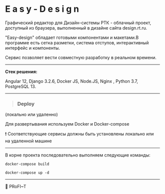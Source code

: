 # E a s y - D e s i g n

Графический редактор для Дизайн-системы РТК - облачный проект, доступный из браузера, выполненный в дизайне сайта design.rt.ru. 

"Easy-design" обладает готовыми компонентами и макетами.В программе есть сетка разметки, система отступов, интерактивный интерфейс и компоненты. 

Сервис позволяет вести совместную разработку в реальном времени.
____

**Стек решения:** 

Angular 12, Django 3.2.6, Docker JS, Node.JS, Nginx , Python 3.7, PostgreSQL 13.
____
> ### Deploy 
(локально или удаленно)

Для развертывания используем Docker и Docker-compose

:heavy_exclamation_mark: Соответствующие сервисы должны быть установлены локально или на удаленной машине
____
В корне проекта последовательно выполняем следующие команды:

```docker-compose build```

```docker-compose up -d```
____

:rocket: PRoFI~T

